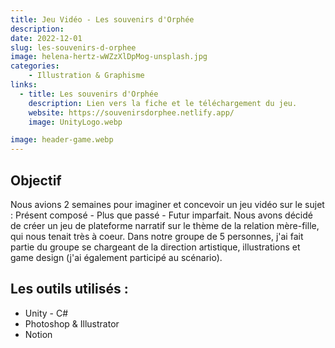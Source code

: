 ```yaml
---
title: Jeu Vidéo - Les souvenirs d'Orphée
description: 
date: 2022-12-01
slug: les-souvenirs-d-orphee
image: helena-hertz-wWZzXlDpMog-unsplash.jpg
categories:
    - Illustration & Graphisme
links:
  - title: Les souvenirs d'Orphée
    description: Lien vers la fiche et le téléchargement du jeu.
    website: https://souvenirsdorphee.netlify.app/
    image: UnityLogo.webp

image: header-game.webp
---
```


## Objectif

Nous avions 2 semaines pour imaginer et concevoir un jeu vidéo sur le sujet : Présent composé - Plus que passé - Futur imparfait. Nous avons décidé de créer un jeu de plateforme narratif sur le thème de la relation mère-fille, qui nous tenait très à coeur. Dans notre groupe de 5 personnes, j'ai fait partie du groupe se chargeant de la direction artistique, illustrations et game design (j'ai également participé au scénario). 

## Les outils utilisés :

* Unity - C#
* Photoshop & Illustrator
* Notion
